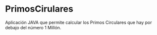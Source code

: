 # PrimosCirulares
Aplicación JAVA que permite calcular los Primos Circulares que hay por debajo del número 1 Millón.
